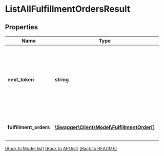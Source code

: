 # ListAllFulfillmentOrdersResult

## Properties
Name | Type | Description | Notes
------------ | ------------- | ------------- | -------------
**next_token** | **string** | When present and not empty, pass this string token in the next request to return the next response page. | [optional] 
**fulfillment_orders** | [**\Swagger\Client\Model\FulfillmentOrder[]**](FulfillmentOrder.md) | An array of fulfillment order information. | [optional] 

[[Back to Model list]](../README.md#documentation-for-models) [[Back to API list]](../README.md#documentation-for-api-endpoints) [[Back to README]](../README.md)


